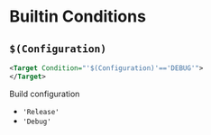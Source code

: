 # Builtin Conditions

## `$(Configuration)`

```xml
<Target Condition="'$(Configuration)'=='DEBUG'">
</Target>
```

Build configuration

- `'Release'`
- `'Debug'`
